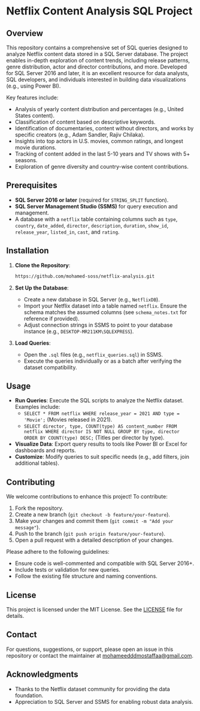 # Netflix Content Analysis SQL Project

## Overview
This repository contains a comprehensive set of SQL queries designed to analyze Netflix content data stored in a SQL Server database. The project enables in-depth exploration of content trends, including release patterns, genre distribution, actor and director contributions, and more. Developed for SQL Server 2016 and later, it is an excellent resource for data analysts, SQL developers, and individuals interested in building data visualizations (e.g., using Power BI).

Key features include:
- Analysis of yearly content distribution and percentages (e.g., United States content).
- Classification of content based on descriptive keywords.
- Identification of documentaries, content without directors, and works by specific creators (e.g., Adam Sandler, Rajiv Chilaka).
- Insights into top actors in U.S. movies, common ratings, and longest movie durations.
- Tracking of content added in the last 5-10 years and TV shows with 5+ seasons.
- Exploration of genre diversity and country-wise content contributions.

## Prerequisites
- **SQL Server 2016 or later** (required for `STRING_SPLIT` function).
- **SQL Server Management Studio (SSMS)** for query execution and management.
- A database with a `netflix` table containing columns such as `type`, `country`, `date_added`, `director`, `description`, `duration`, `show_id`, `release_year`, `listed_in`, `cast`, and `rating`.

## Installation
1. **Clone the Repository**:
   ```bash
   https://github.com/mohamed-soss/netflix-analysis.git
   ```

2. **Set Up the Database**:
   - Create a new database in SQL Server (e.g., `NetflixDB`).
   - Import your Netflix dataset into a table named `netflix`. Ensure the schema matches the assumed columns (see `schema_notes.txt` for reference if provided).
   - Adjust connection strings in SSMS to point to your database instance (e.g., `DESKTOP-MR211KM\SQLEXPRESS`).

3. **Load Queries**:
   - Open the `.sql` files (e.g., `netflix_queries.sql`) in SSMS.
   - Execute the queries individually or as a batch after verifying the dataset compatibility.

## Usage
- **Run Queries**: Execute the SQL scripts to analyze the Netflix dataset. Examples include:
  - `SELECT * FROM netflix WHERE release_year = 2021 AND type = 'Movie';` (Movies released in 2021).
  - `SELECT director, type, COUNT(type) AS content_number FROM netflix WHERE director IS NOT NULL GROUP BY type, director ORDER BY COUNT(type) DESC;` (Titles per director by type).
- **Visualize Data**: Export query results to tools like Power BI or Excel for dashboards and reports.
- **Customize**: Modify queries to suit specific needs (e.g., add filters, join additional tables).

## Contributing
We welcome contributions to enhance this project! To contribute:
1. Fork the repository.
2. Create a new branch (`git checkout -b feature/your-feature`).
3. Make your changes and commit them (`git commit -m "Add your message"`).
4. Push to the branch (`git push origin feature/your-feature`).
5. Open a pull request with a detailed description of your changes.

Please adhere to the following guidelines:
- Ensure code is well-commented and compatible with SQL Server 2016+.
- Include tests or validation for new queries.
- Follow the existing file structure and naming conventions.

## License
This project is licensed under the MIT License. See the [LICENSE](LICENSE) file for details.

## Contact
For questions, suggestions, or support, please open an issue in this repository or contact the maintainer at [mohameedddmostaffaa@gmail.com](mailto:mohameedddmostaffaa@gmail.com).

## Acknowledgments
- Thanks to the Netflix dataset community for providing the data foundation.
- Appreciation to SQL Server and SSMS for enabling robust data analysis.
